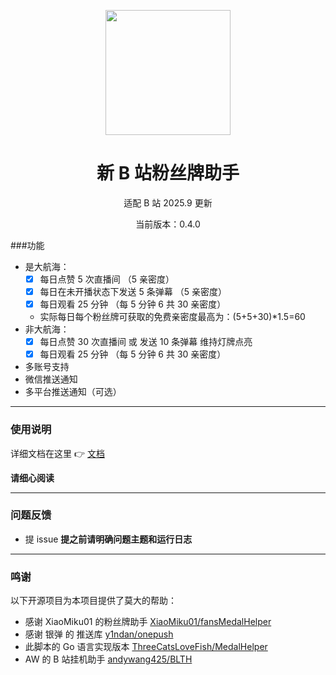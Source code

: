 <p align="center">
  <img src="https://s1.ax1x.com/2022/05/24/XPx1tx.png" width="200" height="200" alt="">
</p>
<div align="center">
<h1> 新 B 站粉丝牌助手
</h1>

<p>适配 B 站 2025.9 更新</p>
<p>当前版本：0.4.0</p>

 </div>

###功能

-   是大航海：
    -   [x] 每日点赞 5 次直播间 （5 亲密度）
    -   [x] 每日在未开播状态下发送 5 条弹幕 （5 亲密度）
    -   [x] 每日观看 25 分钟 （每 5 分钟 6 共 30 亲密度）
    -   实际每日每个粉丝牌可获取的免费亲密度最高为：(5+5+30)*1.5=60
-   非大航海：
    -   [x] 每日点赞 30 次直播间 或 发送 10 条弹幕  维持灯牌点亮
    -   [x] 每日观看 25 分钟 （每 5 分钟 6 共 30 亲密度）
-    多账号支持
-    微信推送通知
-    多平台推送通知（可选）


---

### 使用说明

详细文档在这里 👉 [文档](https://Venus-Yim.github.io/fansMedalHelperVersion) 

**请细心阅读**

---

### 问题反馈

-   提 issue
    **提之前请明确问题主题和运行日志**

---

### 鸣谢

以下开源项目为本项目提供了莫大的帮助：

-   感谢 XiaoMiku01 的粉丝牌助手 [XiaoMiku01/fansMedalHelper](https://github.com/XiaoMiku01/fansMedalHelper)
-   感谢 银弹 的 推送库 [y1ndan/onepush](https://github.com/y1ndan/onepush)
-   此脚本的 Go 语言实现版本 [ThreeCatsLoveFish/MedalHelper](https://github.com/ThreeCatsLoveFish/MedalHelper)
-   AW 的 B 站挂机助手 [andywang425/BLTH](https://github.com/andywang425/BLTH)
